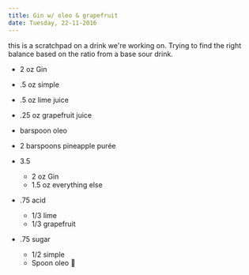 ```yaml
---
title: Gin w/ oleo & grapefruit 
date: Tuesday, 22-11-2016 
---
```


this is a scratchpad on a drink we're working on. Trying to find the right balance based on the ratio from a base sour drink.

* 2 oz Gin
* .5 oz simple
* .5 oz lime juice
* .25 oz grapefruit juice 
* barspoon oleo 
* 2 barspoons pineapple purée 


* 3.5
    * 2 oz Gin
    * 1.5 oz everything else 

* .75 acid
    * 1/3 lime
    * 1/3 grapefruit 
* .75 sugar
    * 1/2 simple
    * Spoon oleo
🔬